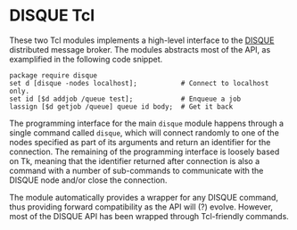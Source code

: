 # DISQUE Tcl

These two Tcl modules implements a high-level interface to the
[DISQUE](https://github.com/antirez/disque) distributed message broker. The
modules abstracts most of the API, as examplified in the following code snippet.

    package require disque
    set d [disque -nodes localhost];           # Connect to localhost only.
    set id [$d addjob /queue test];            # Enqueue a job
    lassign [$d getjob /queue] queue id body;  # Get it back
    
The programming interface for the main `disque` module happens through a single
command called `disque`, which will connect randomly to one of the nodes
specified as part of its arguments and return an identifier for the connection.
The remaining of the programming interface is loosely based on Tk, meaning that
the identifier returned after connection is also a command with a number of
sub-commands to communicate with the DISQUE node and/or close the connection.

The module automatically provides a wrapper for any DISQUE command, thus
providing forward compatibility as the API will (?) evolve. However, most of
the DISQUE API has been wrapped through Tcl-friendly commands.